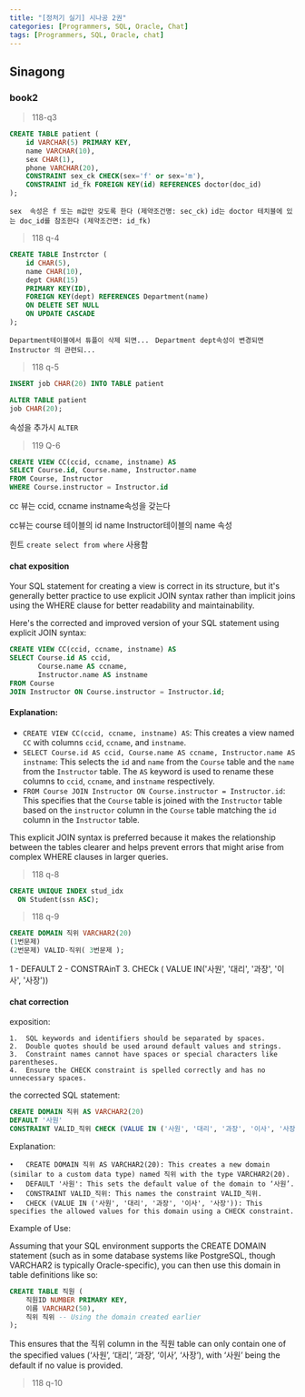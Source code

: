 ```yaml
---
title: "[정처기 실기] 시나공 2권"
categories: [Programmers, SQL, Oracle, Chat]
tags: [Programmers, SQL, Oracle, chat] 
---
```


## Sinagong
### book2

> 118-q3

```sql
CREATE TABLE patient (
    id VARCHAR(5) PRIMARY KEY,
    name VARCHAR(10),
    sex CHAR(1),
    phone VARCHAR(20),
    CONSTRAINT sex_ck CHECK(sex='f' or sex='m'),
    CONSTRAINT id_fk FOREIGN KEY(id) REFERENCES doctor(doc_id)
);
```

`sex  속성은 f 또는 m값만 갖도록 한다 (제약조건명: sec_ck)`
`id는 doctor 테치블에 있는 doc_id를 참조한다 (제약조건면: id_fk)`

> 118 q-4

```sql
CREATE TABLE Instrctor (
    id CHAR(5),
    name CHAR(10),
    dept CHAR(15)
    PRIMARY KEY(ID),
    FOREIGN KEY(dept) REFERENCES Department(name)
    ON DELETE SET NULL
    ON UPDATE CASCADE
);
```

`Department테이블에서 튜플이 삭제 되면... `
`Department dept속성이 변경되면 Instructor 의 관련되...`

> 118 q-5

```sql
INSERT job CHAR(20) INTO TABLE patient

ALTER TABLE patient
job CHAR(20);

```
속성을 추가시 `ALTER`

> 119 Q-6

```sql
CREATE VIEW CC(ccid, ccname, instname) AS
SELECT Course.id, Course.name, Instructor.name
FROM Course, Instructor
WHERE Course.instructor = Instructor.id

```
cc 뷰는 ccid, ccname instname속성을 갖는다

cc뷰는 course 테이블의 id name Instructor테이블의 name 속성

힌트 `create select from where` 사용함
#### chat exposition
Your SQL statement for creating a view is correct in its structure, but it's generally better practice to use explicit JOIN syntax rather than implicit joins using the WHERE clause for better readability and maintainability.

Here's the corrected and improved version of your SQL statement using explicit JOIN syntax:

```sql
CREATE VIEW CC(ccid, ccname, instname) AS
SELECT Course.id AS ccid, 
       Course.name AS ccname, 
       Instructor.name AS instname
FROM Course
JOIN Instructor ON Course.instructor = Instructor.id;
```

#### Explanation:

- `CREATE VIEW CC(ccid, ccname, instname) AS`: This creates a view named `CC` with columns `ccid`, `ccname`, and `instname`.
- `SELECT Course.id AS ccid, Course.name AS ccname, Instructor.name AS instname`: This selects the `id` and `name` from the `Course` table and the `name` from the `Instructor` table. The `AS` keyword is used to rename these columns to `ccid`, `ccname`, and `instname` respectively.
- `FROM Course JOIN Instructor ON Course.instructor = Instructor.id`: This specifies that the `Course` table is joined with the `Instructor` table based on the `instructor` column in the `Course` table matching the `id` column in the `Instructor` table.

This explicit JOIN syntax is preferred because it makes the relationship between the tables clearer and helps prevent errors that might arise from complex WHERE clauses in larger queries.

> 118 q-8
> 
```sql
CREATE UNIQUE INDEX stud_idx
  ON Student(ssn ASC);
```

> 118 q-9

```sql
CREATE DOMAIN 직위 VARCHAR2(20)
(1번문제)
(2번문제) VALID-직위( 3번문제 );
```
1 - DEFAULT 2 - CONSTRAinT 3. CHECk ( VALUE IN('사원', '대리', '과장', '이사', '사장'))

#### chat correction
exposition:

	1.	SQL keywords and identifiers should be separated by spaces.
	2.	Double quotes should be used around default values and strings.
	3.	Constraint names cannot have spaces or special characters like parentheses.
	4.	Ensure the CHECK constraint is spelled correctly and has no unnecessary spaces.

the corrected SQL statement:
```sql
CREATE DOMAIN 직위 AS VARCHAR2(20)
DEFAULT '사원'
CONSTRAINT VALID_직위 CHECK (VALUE IN ('사원', '대리', '과장', '이사', '사장'));
```

Explanation:

	•	CREATE DOMAIN 직위 AS VARCHAR2(20): This creates a new domain (similar to a custom data type) named 직위 with the type VARCHAR2(20).
	•	DEFAULT '사원': This sets the default value of the domain to ‘사원’.
	•	CONSTRAINT VALID_직위: This names the constraint VALID_직위.
	•	CHECK (VALUE IN ('사원', '대리', '과장', '이사', '사장')): This specifies the allowed values for this domain using a CHECK constraint.

Example of Use:

Assuming that your SQL environment supports the CREATE DOMAIN statement (such as in some database systems like PostgreSQL, though VARCHAR2 is typically Oracle-specific), you can then use this domain in table definitions like so:
```sql
CREATE TABLE 직원 (
    직원ID NUMBER PRIMARY KEY,
    이름 VARCHAR2(50),
    직위 직위 -- Using the domain created earlier
);
```
This ensures that the 직위 column in the 직원 table can only contain one of the specified values (‘사원’, ‘대리’, ‘과장’, ‘이사’, ‘사장’), with ‘사원’ being the default if no value is provided.

> 118 q-10

```sql

```



```sql

```


```sql

```


```sql

```


```sql

```



```sql

```
